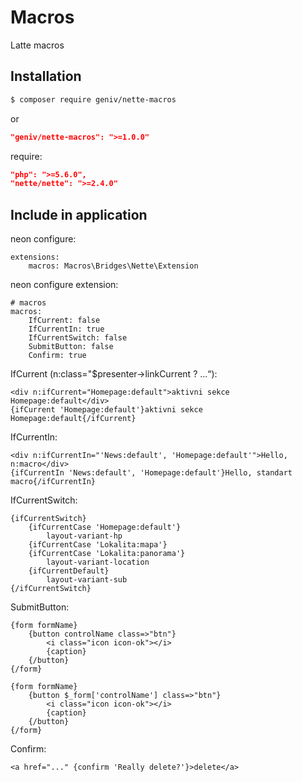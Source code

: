 Macros
======
Latte macros

Installation
------------

```sh
$ composer require geniv/nette-macros
```
or
```json
"geniv/nette-macros": ">=1.0.0"
```

require:
```json
"php": ">=5.6.0",
"nette/nette": ">=2.4.0"
```

Include in application
----------------------

neon configure:
```neon
extensions:
    macros: Macros\Bridges\Nette\Extension
```

neon configure extension:
```neon
# macros
macros:
    IfCurrent: false
    IfCurrentIn: true
    IfCurrentSwitch: false
    SubmitButton: false
    Confirm: true
```

IfCurrent (n:class="$presenter->linkCurrent ? ...“):
```latte
<div n:ifCurrent="Homepage:default">aktivni sekce Homepage:default</div>
{ifCurrent 'Homepage:default'}aktivni sekce Homepage:default{/ifCurrent}
```

IfCurrentIn:
```latte
<div n:ifCurrentIn="'News:default', 'Homepage:default'">Hello, n:macro</div>
{ifCurrentIn 'News:default', 'Homepage:default'}Hello, standart macro{/ifCurrentIn}
```

IfCurrentSwitch:
```latte
{ifCurrentSwitch}
    {ifCurrentCase 'Homepage:default'}
        layout-variant-hp
    {ifCurrentCase 'Lokalita:mapa'}
    {ifCurrentCase 'Lokalita:panorama'}
        layout-variant-location
    {ifCurrentDefault}
        layout-variant-sub
{/ifCurrentSwitch}
```

SubmitButton:
```latte
{form formName}
    {button controlName class=>"btn"}
        <i class="icon icon-ok"></i>
        {caption}
    {/button}
{/form}

{form formName}
	{button $_form['controlName'] class=>"btn"}
		<i class="icon icon-ok"></i>
		{caption}
	{/button}
{/form}
```

Confirm:
```latte
<a href="..." {confirm 'Really delete?'}>delete</a>
```
